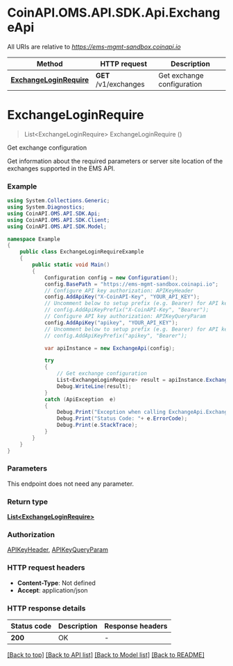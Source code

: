 # CoinAPI.OMS.API.SDK.Api.ExchangeApi

All URIs are relative to *https://ems-mgmt-sandbox.coinapi.io*

Method | HTTP request | Description
------------- | ------------- | -------------
[**ExchangeLoginRequire**](ExchangeApi.md#exchangeloginrequire) | **GET** /v1/exchanges | Get exchange configuration


<a name="exchangeloginrequire"></a>
# **ExchangeLoginRequire**
> List&lt;ExchangeLoginRequire&gt; ExchangeLoginRequire ()

Get exchange configuration

Get information about the required parameters or server site location of the exchanges supported in the EMS API.

### Example
```csharp
using System.Collections.Generic;
using System.Diagnostics;
using CoinAPI.OMS.API.SDK.Api;
using CoinAPI.OMS.API.SDK.Client;
using CoinAPI.OMS.API.SDK.Model;

namespace Example
{
    public class ExchangeLoginRequireExample
    {
        public static void Main()
        {
            Configuration config = new Configuration();
            config.BasePath = "https://ems-mgmt-sandbox.coinapi.io";
            // Configure API key authorization: APIKeyHeader
            config.AddApiKey("X-CoinAPI-Key", "YOUR_API_KEY");
            // Uncomment below to setup prefix (e.g. Bearer) for API key, if needed
            // config.AddApiKeyPrefix("X-CoinAPI-Key", "Bearer");
            // Configure API key authorization: APIKeyQueryParam
            config.AddApiKey("apikey", "YOUR_API_KEY");
            // Uncomment below to setup prefix (e.g. Bearer) for API key, if needed
            // config.AddApiKeyPrefix("apikey", "Bearer");

            var apiInstance = new ExchangeApi(config);

            try
            {
                // Get exchange configuration
                List<ExchangeLoginRequire> result = apiInstance.ExchangeLoginRequire();
                Debug.WriteLine(result);
            }
            catch (ApiException  e)
            {
                Debug.Print("Exception when calling ExchangeApi.ExchangeLoginRequire: " + e.Message );
                Debug.Print("Status Code: "+ e.ErrorCode);
                Debug.Print(e.StackTrace);
            }
        }
    }
}
```

### Parameters
This endpoint does not need any parameter.

### Return type

[**List&lt;ExchangeLoginRequire&gt;**](ExchangeLoginRequire.md)

### Authorization

[APIKeyHeader](../README.md#APIKeyHeader), [APIKeyQueryParam](../README.md#APIKeyQueryParam)

### HTTP request headers

 - **Content-Type**: Not defined
 - **Accept**: application/json


### HTTP response details
| Status code | Description | Response headers |
|-------------|-------------|------------------|
| **200** | OK |  -  |

[[Back to top]](#) [[Back to API list]](../README.md#documentation-for-api-endpoints) [[Back to Model list]](../README.md#documentation-for-models) [[Back to README]](../README.md)

